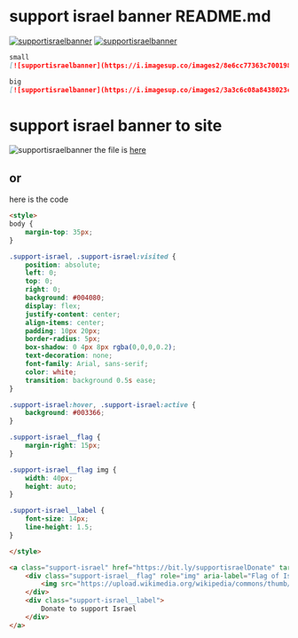 # support israel banner README.md
[![supportisraelbanner](https://i.imagesup.co/images2/8e6cc77363c700198839ae0da7d7fe2409f07647.png)](https://github.com/TheYali1/support-israel-banner/tree/main)
[![supportisraelbanner](https://i.imagesup.co/images2/3a3c6c08a8438023cd50e115d703a97d92a8d5b7.png)](https://github.com/TheYali1/support-israel-banner/tree/main)
```md
small
[![supportisraelbanner](https://i.imagesup.co/images2/8e6cc77363c700198839ae0da7d7fe2409f07647.png)](https://github.com/TheYali1/support-israel-banner/tree/main)

big
[![supportisraelbanner](https://i.imagesup.co/images2/3a3c6c08a8438023cd50e115d703a97d92a8d5b7.png)](https://github.com/TheYali1/support-israel-banner/tree/main)

```
# support israel banner to site
![supportisraelbanner](https://i.imagesup.co/images2/d29f8c730956ad7c4813b1a400faecacae7cbb71.png)
the file is [here](https://github.com/TheYali1/support-israel-banner/blob/main/Banner.html)
## or
here is the code
```md
<style>
body {
	margin-top: 35px;
}

.support-israel, .support-israel:visited {
	position: absolute;
	left: 0;
	top: 0;
	right: 0;
	background: #004080;
	display: flex;
	justify-content: center;
	align-items: center;
	padding: 10px 20px;
	border-radius: 5px;
	box-shadow: 0 4px 8px rgba(0,0,0,0.2);
	text-decoration: none;
	font-family: Arial, sans-serif;
	color: white;
	transition: background 0.5s ease;
}

.support-israel:hover, .support-israel:active {
	background: #003366;
}

.support-israel__flag {
	margin-right: 15px;
}

.support-israel__flag img {
	width: 40px;
	height: auto;
}

.support-israel__label {
	font-size: 14px;
	line-height: 1.5;
}

</style>

<a class="support-israel" href="https://bit.ly/supportisraelDonate" target="_blank" rel="nofollow noopener" title="Donate to support Israel">
	<div class="support-israel__flag" role="img" aria-label="Flag of Israel">
		<img src="https://upload.wikimedia.org/wikipedia/commons/thumb/d/d4/Flag_of_Israel.svg/1280px-Flag_of_Israel.svg.png" alt="Flag of Israel">
	</div>
	<div class="support-israel__label">
		Donate to support Israel
	</div>
</a>

```
